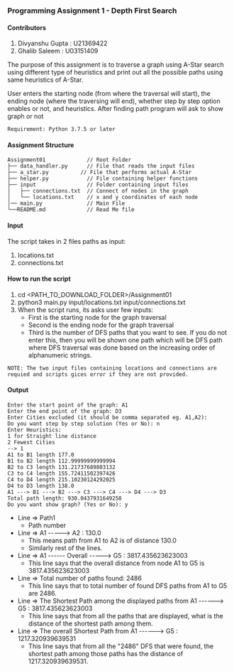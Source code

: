### Programming Assignment 1 - Depth First Search ###

#### Contributors ####

1) Divyanshu Gupta : U21369422
2) Ghalib Saleem : U03151409

The purpose of this assignment is to traverse a graph using A-Star search using different type of heuristics and print out all the possible paths using same heuristics of A-Star.

User enters the starting node (from where the traversal will start), the ending node (where the traversing will end), whether step by step option enables or not, and heuristics.
After finding path program will ask to show graph or not 

```
Requirement: Python 3.7.5 or later 
```

#### Assignment Structure ####

```
Assignment01             // Root Folder
├── data_handler.py      // File that reads the input files
├── a_star.py          // File that performs actual A-Star
├── helper.py            // File containing helper functions 
├── input                // Folder containing input files
│   ├── connections.txt  // Connect of nodes in the graph
│   └── locations.txt    // x and y coordinates of each node
│── main.py              // Main File
└──README.md             // Read Me file
```

#### Input ####

The script takes in 2 files paths as input:

1) locations.txt
2) connections.txt

#### How to run the script ####

1) cd <PATH_TO_DOWNLOAD_FOLDER>/Assignment01
2) python3 main.py input/locations.txt input/connections.txt
3) When the script runs, its asks user few inputs:
   * First is the starting node for the graph traversal
   * Second is the ending node for the graph traversal
   * Third is the number of DFS paths that you want to see. If you do not enter this, then you will be shown one path which will be DFS path where DFS traversal was done based on the increasing order of alphanumeric strings.
```
NOTE: The two input files containing locations and connections are requied and scripts gices error if they are not provided.
```

#### Output ####

```
Enter the start point of the graph: A1
Enter the end point of the graph: D3
Enter Cities excluded (it should be comma separated eg. A1,A2): 
Do you want step by step solution (Yes or No): n
Enter Heuristics: 
1 for Straight line distance 
2 Fewest Cities
--> 1
A1 to B1 length 177.0
B1 to B2 length 112.99999999999994
B2 to C3 length 131.21737689803132
C3 to C4 length 155.72411502397426
C4 to D4 length 215.10230124292025
D4 to D3 length 138.0
A1 ---> B1 ---> B2 ---> C3 ---> C4 ---> D4 ---> D3
Total path length: 930.0437931649258
Do you want show graph? (Yes or No): y

```

* Line => Path1
  * Path number
* Line => A1 -----> A2 : 130.0
  * This means path from A1 to A2 is of distance 130.0
  * Similarly rest of the lines.
* Line => A1 ------ Overall -----> G5 : 3817.435623623003
  * This line says that the overall distance from node A1 to G5 is 3817.435623623003
* Line => Total number of paths found: 2486
  * This line says that to total number of found DFS paths from A1 to G5 are 2486.
* Line => The Shortest Path among the displayed paths from A1 ------> G5 : 3817.435623623003
  * This line says that from all the paths that are displayed, what is the distance of the shortest path among them.
* Line => The overall Shortest Path from A1 ------> G5 : 1217.320939639531
  * This line says that from all the "2486" DFS that were found, the shortest path among those paths has the distance of 1217.320939639531.